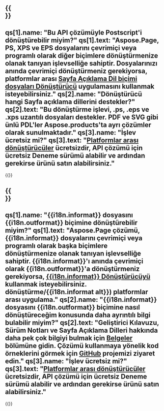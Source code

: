 ﻿---
meta: true
translation: true
deploy: false
---

{{<section faq>}}
---
qs[1].name: "Bu API çözümüyle Postscript'i dönüştürebilir miyim?"
qs[1].text: "Aspose.Page, PS, XPS ve EPS dosyalarını çevrimiçi veya programlı olarak diğer biçimlere dönüştürmenize olanak tanıyan işlevselliğe sahiptir. Dosyalarınızı anında çevrimiçi dönüştürmeniz gerekiyorsa, platformlar arası [Sayfa Açıklama Dil biçimi dosyaları Dönüştürücü](https://products.aspose.app/page/conversion/) uygulamasını kullanmak isteyebilirsiniz."
qs[2].name: "Dönüştürücü hangi Sayfa açıklama dillerini destekler?"
qs[2].text: "Bu dönüştürme işlevi, .ps, .eps ve .xps uzantılı dosyaları destekler. PDF ve SVG gibi ünlü PDL'ler Aspose.products'ta ayrı çözümler olarak sunulmaktadır."
qs[3].name: "İşlev ücretsiz mi?"
qs[3].text: "[Platformlar arası dönüştürücüler](https://products.aspose.app/page/conversion) ücretsizdir, API çözümü için ücretsiz Deneme sürümü alabilir ve ardından gerekirse ürünü satın alabilirsiniz."
---

{{<import path="/meta/schemas.md" section="faq">}} 

{{<section faqchild>}}
---
qs[1].name: "{{i18n.informat}} dosyasını {{i18n.outformat}} biçimine dönüştürebilir miyim?"
qs[1].text: "Aspose.Page çözümü, {{i18n.informat}} dosyalarını çevrimiçi veya programlı olarak başka biçimlere dönüştürmenize olanak tanıyan işlevselliğe sahiptir. {{i18n.informat}}'ı anında çevrimiçi olarak {{i18n.outformat}}'a dönüştürmeniz gerekiyorsa, [{{i18n.informat}} Dönüştürücüyü](https://products.aspose.app/page/) kullanmak isteyebilirsiniz. dönüştürme/{{i18n.informat alt}}) platformlar arası uygulama."
qs[2].name: "{{i18n.informat}} dosyasını {{i18n.outformat}} biçimine nasıl dönüştüreceğim konusunda daha ayrıntılı bilgi bulabilir miyim?"
qs[2].text: "Geliştirici Kılavuzu, Sürüm Notları ve Sayfa Açıklama Dilleri hakkında daha pek çok bilgiyi bulmak için [Belgeler](https://docs.aspose.com/page/) bölümüne gidin. Çözümü kullanmaya yönelik kod örneklerini görmek için [GitHub](https://github.com/aspose-page) projemizi ziyaret edin."
qs[3].name: "İşlev ücretsiz mi?"
qs[3].text: "[Platformlar arası dönüştürücüler](https://products.aspose.app/page/conversion) ücretsizdir, API çözümü için ücretsiz Deneme sürümü alabilir ve ardından gerekirse ürünü satın alabilirsiniz."
---

{{<import path="/meta/schemas.md" section="faq">}} 